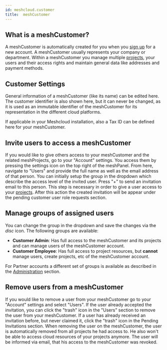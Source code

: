 ```yaml
---
id: meshcloud.customer
title:  meshCustomer
---
```


## What is a meshCustomer?

A meshCustomer is automatically created for you when you [sign up](meshcloud.profile.md) for a new account. A meshCustomer usually represents your company or department. Within a meshCustomer you manage multiple [projects](meshcloud.project.md), your users and their access rights and maintain general data like addresses and payment methods.

## Customer Settings

General information of a meshCustomer (like its name) can be edited here. The customer identifier is also shown here, but it can never be changed, as it is used as an immutable identifier of the meshCustomer for its representation in the different cloud platforms.

If applicable in your Meshcloud installation, also a Tax ID can be defined here for your meshCustomer.

## Invite users to access a meshCustomer

If you would like to give others access to your meshCustomer and the related meshProjects, go to your "Account" settings. You access them by pressing the settings icon on the top right of the meshPanel. From here, navigate to "Users" and provide the full name as well as the email address of that person. You can initially setup the group in the dropdown which describe the access level of the invited user. Press "+" to send an invitation email to this person. This step is necessary in order to give a user access to your [projects](meshcloud.project.md). After this action the created invitation will be appear under the pending customer user role requests section.

## Manage groups of assigned users

You can change the group in the dropdown and save the changes via the *disc* icon. The following groups are available:

- **Customer Admin**: Has full access to the meshCustomer and its projects and can manage users of the meshCustomer account.
- **Customer Employee**: Has full access to project resources, but **cannot** manage users, create projects, etc of the meshCustomer account.

For Partner accounts a different set of groups is available as described in the [Administration](administration.index.md) section.

## Remove users from a meshCustomer

If you would like to remove a user from your meshCustomer go to your "Account" settings and select "Users". If the user already accepted the invitation, you can click the "trash" icon in the "Users" section to remove the user from your meshCustomer. If a user has already received an invitation before, but never claimed it, click the "trash" icon in the Pending Invitations section. When removing the user on the meshCustomer, the user is automatically removed from all projects he had access to. He also won't be able to access cloud resources of your projects anymore. The user will be informed via email, that his access to the meshCustomer was revoked.
